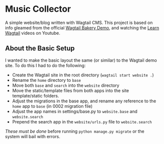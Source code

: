 # Music Collector

A simple website/blog written with Wagtail CMS. This project is based on info gleamed from
the official [Wagtail Bakery Demo](https://github.com/wagtail/bakerydemo), and watching the
[Learn Wagtail](https://www.youtube.com/playlist?list=PLMQHMcNi6ocsS8Bfnuy_IDgJ4bHRRrvub) videos on Youtube.

## About the Basic Setup
I wanted to make the basic layout the same (or similar) to the Wagtail demo site. To do this I had to do the following:

- Create the Wagtail site in the root directory (`wagtail start website .`)
- Rename the `home` directory to `base`
- Move both `base` and `search` into the `website` directory
- Move the static/template files from both apps into the site template/static folders.
- Adjust the migrations in the base app, and rename any reference to the `home` app to `base` (in 0002 migration file)
- Adjust the app names in settings/base.py to `website.base` and `website.search`
- Prepend the search app in the `website/urls.py` file to `website.search`

*These must be done* before running `python manage.py migrate` or the system will bail with errors.